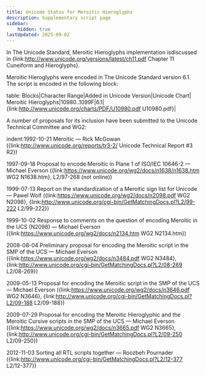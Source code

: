 ```yaml
---
title: Unicode Status for Meroitic Hieroglyphs
description: Supplementary script page
sidebar:
    hidden: true
lastUpdated: 2025-09-02
---
```


In The Unicode Standard, Meroitic Hieroglyphs implementation isdiscussed in {link:http://www.unicode.org/versions/latest/ch11.pdf Chapter 11 Cuneiform and Hieroglyphs}.

[comment]: # (end of intro)

[comment]: # (start of blocks)

Meroitic Hieroglyphs were encoded in The Unicode Standard version 6.1. The script is encoded in the following block:

table:
Blocks|Character Range|Added in Unicode Version|Unicode Chart|
Meroitic Hieroglyphs|10980..1099F|6.1|{link:http://www.unicode.org/charts/PDF/U10980.pdf U10980.pdf}|

[comment]: # (end of blocks)

[comment]: # (start of chars)



[comment]: # (end of chars)

[comment]: # (start of rest)

A number of proposals for its inclusion have been submitted to the Unicode Technical Committee and WG2:

indent:1992-10-21 Meroïtic — Rick McGowan ({link:http://www.unicode.org/reports/tr3-2/ Unicode Technical Report #3 R2})

1997-09-18 Proposal to encode Meroitic in Plane 1 of ISO/IEC 10646-2 — Michael Everson ({link:https://www.unicode.org/wg2/docs/n1638/n1638.htm WG2 N1638.htm}, L2/97-268 (not online))

1999-07-13 Report on the standardization of a Meroitic sign list for Unicode — Pawel Wolf ({link:https://www.unicode.org/wg2/docs/n2098.pdf WG2 N2098}, {link:http://www.unicode.org/cgi-bin/GetMatchingDocs.pl?L2/99-222 L2/99-222})

1999-10-02 Response to comments on the question of encoding Meroitic in the UCS (N2098) — Michael Everson ({link:https://www.unicode.org/wg2/docs/n2134.htm WG2 N2134.htm})

2008-08-04 Preliminary proposal for encoding the Meroitic script in the SMP of the UCS — Michael Everson ({link:https://www.unicode.org/wg2/docs/n3484.pdf WG2 N3484}, {link:http://www.unicode.org/cgi-bin/GetMatchingDocs.pl?L2/08-269 L2/08-269})

2009-05-13 Proposal for encoding the Meroitic script in the SMP of the UCS — Michael Everson ({link:https://www.unicode.org/wg2/docs/n3646.pdf WG2 N3646}, {link:http://www.unicode.org/cgi-bin/GetMatchingDocs.pl?L2/09-188 L2/09-188})

2009-07-29 Proposal for encoding the Meroitic Hieroglyphic and the Meroitic Cursive scripts in the SMP of the UCS — Michael Everson ({link:https://www.unicode.org/wg2/docs/n3665.pdf WG2 N3665}, {link:http://www.unicode.org/cgi-bin/GetMatchingDocs.pl?L2/09-250 L2/09-250})

2012-11-03 Sorting all RTL scripts together — Roozbeh Pournader ({link:http://www.unicode.org/cgi-bin/GetMatchingDocs.pl?L2/12-377 L2/12-377})

